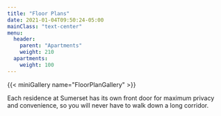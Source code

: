 ```yaml
---
title: "Floor Plans"
date: 2021-01-04T09:50:24-05:00
mainClass: "text-center"
menu:
  header:
    parent: "Apartments"
    weight: 210
  apartments:
    weight: 100
---
```


{{< miniGallery name="FloorPlanGallery" >}}

Each residence at Sumerset has its own front door for maximum privacy and
convenience, so you will never have to walk down a long corridor.
